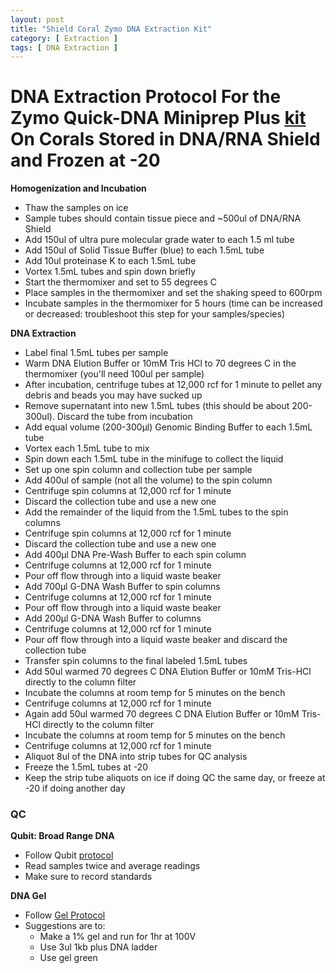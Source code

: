 ```yaml
---
layout: post
title: "Shield Coral Zymo DNA Extraction Kit"
category: [ Extraction ]
tags: [ DNA Extraction ]
---
```


# DNA Extraction Protocol For the Zymo Quick-DNA Miniprep Plus [kit](https://github.com/meschedl/MESPutnam_Open_Lab_Notebook/blob/master/company-protocols/_d4068_d4069_quick-dna_miniprep_plus_kit.pdf) On Corals Stored in DNA/RNA Shield and Frozen at -20

**Homogenization and Incubation**

- Thaw the samples on ice
- Sample tubes should contain tissue piece and ~500ul of DNA/RNA Shield
- Add 150ul of ultra pure molecular grade water to each 1.5 ml tube
- Add 150ul of Solid Tissue Buffer (blue) to each 1.5mL tube
- Add 10ul proteinase K to each 1.5mL tube
- Vortex 1.5mL tubes and spin down briefly
- Start the thermomixer and set to 55 degrees C
- Place samples in the thermomixer and set the shaking speed to 600rpm
- Incubate samples in the thermomixer for 5 hours (time can be increased or decreased: troubleshoot this step for your samples/species)

**DNA Extraction**

- Label final 1.5mL tubes per sample
- Warm DNA Elution Buffer or 10mM Tris HCl to 70 degrees C in the thermomixer (you'll need 100ul per sample)
- After incubation, centrifuge tubes at 12,000 rcf for 1 minute to pellet any debris and beads you may have sucked up
- Remove supernatant into new 1.5mL tubes (this should be about 200-300ul). Discard the tube from incubation
- Add equal volume (200-300µl) Genomic Binding Buffer to each 1.5mL tube
- Vortex each 1.5mL tube to mix
- Spin down each 1.5mL tube in the minifuge to collect the liquid
- Set up one spin column and collection tube per sample
- Add 400ul of sample (not all the volume) to the spin column
- Centrifuge spin columns at 12,000 rcf for 1 minute
- Discard the collection tube and use a new one
- Add the remainder of the liquid from the 1.5mL tubes to the spin columns
- Centrifuge spin columns at 12,000 rcf for 1 minute
- Discard the collection tube and use a new one
- Add 400µl DNA Pre-Wash Buffer to each spin column
- Centrifuge columns at 12,000 rcf for 1 minute
- Pour off flow through into a liquid waste beaker
- Add 700µl G-DNA Wash Buffer to spin columns
- Centrifuge columns at 12,000 rcf for 1 minute
- Pour off flow through into a liquid waste beaker
- Add 200µl G-DNA Wash Buffer to columns
- Centrifuge columns at 12,000 rcf for 1 minute
- Pour off flow through into a liquid waste beaker and discard the collection tube
- Transfer spin columns to the final labeled 1.5mL tubes
- Add 50ul warmed 70 degrees C DNA Elution Buffer or 10mM Tris-HCl directly to the column filter
- Incubate the columns at room temp for 5 minutes on the bench
- Centrifuge columns at 12,000 rcf for 1 minute
- Again add 50ul warmed 70 degrees C DNA Elution Buffer or 10mM Tris-HCl directly to the column filter
- Incubate the columns at room temp for 5 minutes on the bench
- Centrifuge columns at 12,000 rcf for 1 minute
- Aliquot 8ul of the DNA into strip tubes for QC analysis
- Freeze the 1.5mL tubes at -20
- Keep the strip tube aliquots on ice if doing QC the same day, or freeze at -20 if doing another day

### QC

**Qubit: Broad Range DNA**  
- Follow Qubit [protocol](https://github.com/meschedl/PPP-Lab-Resources/blob/master/Protocols_and_Lab_Resources/DNA_Quality_Control/Qubit-Assay-Protocol.md)
- Read samples twice and average readings
- Make sure to record standards

**DNA Gel**
- Follow [Gel Protocol](https://github.com/meschedl/PPP-Lab-Resources/blob/master/Protocols_and_Lab_Resources/DNA_Quality_Control/Agrose-Gel-Protocol.md)
- Suggestions are to:
  - Make a 1% gel and run for 1hr at 100V
  - Use 3ul 1kb plus DNA ladder
  - Use gel green
